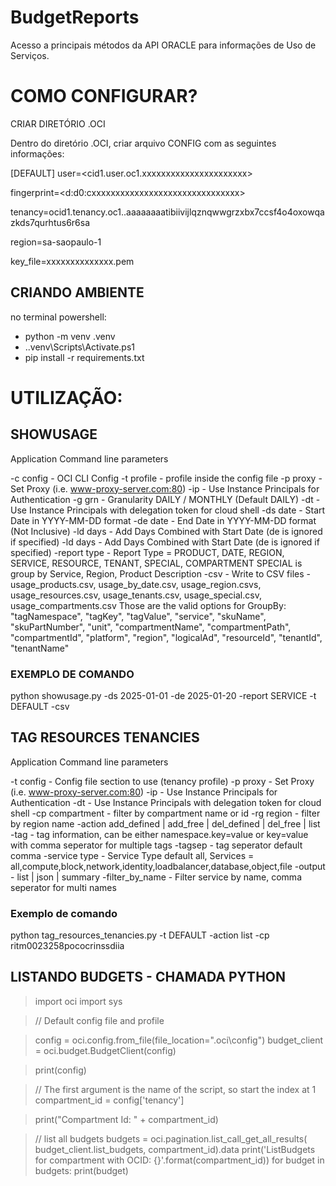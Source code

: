 # BudgetReports
 
Acesso a principais métodos da API ORACLE para informações de Uso de Serviços.


# COMO CONFIGURAR?

CRIAR DIRETÓRIO .OCI

Dentro do diretório .OCI, criar arquivo CONFIG com as seguintes informações:

[DEFAULT]
user=<cid1.user.oc1.xxxxxxxxxxxxxxxxxxxxxx>

fingerprint=<d:d0:cxxxxxxxxxxxxxxxxxxxxxxxxxxxxxxx>

tenancy=ocid1.tenancy.oc1..aaaaaaaatibiivijlqznqwwgrzxbx7ccsf4o4oxowqazkds7qurhtus6r6sa

region=sa-saopaulo-1

key_file=xxxxxxxxxxxxxx.pem


## CRIANDO AMBIENTE

no terminal powershell:

- python -m venv .venv
- .\.venv\Scripts\Activate.ps1  
- pip install -r requirements.txt



# UTILIZAÇÃO:


## SHOWUSAGE 
Application Command line parameters

   -c config    - OCI CLI Config
   -t profile   - profile inside the config file
   -p proxy     - Set Proxy (i.e. www-proxy-server.com:80)
   -ip          - Use Instance Principals for Authentication
   -g  grn      - Granularity DAILY / MONTHLY (Default DAILY)
   -dt          - Use Instance Principals with delegation token for cloud shell
   -ds date     - Start Date in YYYY-MM-DD format
   -de date     - End Date in YYYY-MM-DD format (Not Inclusive)
   -ld days     - Add Days Combined with Start Date (de is ignored if specified)
   -ld days     - Add Days Combined with Start Date (de is ignored if specified)
   -report type - Report Type = PRODUCT, DATE, REGION, SERVICE, RESOURCE, TENANT, SPECIAL, COMPARTMENT
                  SPECIAL is group by Service, Region, Product Description
   -csv         - Write to CSV files - usage_products.csv, usage_by_date.csv, usage_region.csvs,
                                       usage_resources.csv, usage_tenants.csv, usage_special.csv, usage_compartments.csv
Those are the valid options for GroupBy:
   "tagNamespace", "tagKey", "tagValue", "service", "skuName", "skuPartNumber", "unit", "compartmentName",
   "compartmentPath", "compartmentId", "platform", "region", "logicalAd", "resourceId", "tenantId", "tenantName"


### EXEMPLO DE COMANDO
 python showusage.py -ds 2025-01-01 -de 2025-01-20  -report SERVICE -t DEFAULT -csv 


## TAG RESOURCES TENANCIES

Application Command line parameters

   -t config       - Config file section to use (tenancy profile)
   -p proxy        - Set Proxy (i.e. www-proxy-server.com:80)
   -ip             - Use Instance Principals for Authentication
   -dt             - Use Instance Principals with delegation token for cloud shell
   -cp compartment - filter by compartment name or id
   -rg region      - filter by region name
   -action add_defined | add_free | del_defined | del_free | list
   -tag            - tag information, can be either namespace.key=value or key=value with comma seperator for multiple tags
   -tagsep         - tag seperator default comma
   -service type   - Service Type default all, Services = all,compute,block,network,identity,loadbalancer,database,object,file
   -output         - list | json | summary
   -filter_by_name - Filter service by name, comma seperator for multi names

### Exemplo de comando

python tag_resources_tenancies.py -t DEFAULT -action list -cp ritm0023258pococrinssdiia  

## LISTANDO BUDGETS - CHAMADA PYTHON

> import oci
> import sys

> // Default config file and profile

> config = oci.config.from_file(file_location=".oci\\config")
> budget_client = oci.budget.BudgetClient(config)

> print(config)

> // The first argument is the name of the script, so start the index at 1
> compartment_id = config['tenancy']


> print("Compartment Id: " + compartment_id)


> // list all budgets
> budgets = oci.pagination.list_call_get_all_results(
>     budget_client.list_budgets,
>     compartment_id).data
>  print('ListBudgets for compartment with OCID: {}'.format(compartment_id))
>  for budget in budgets:
>      print(budget)
